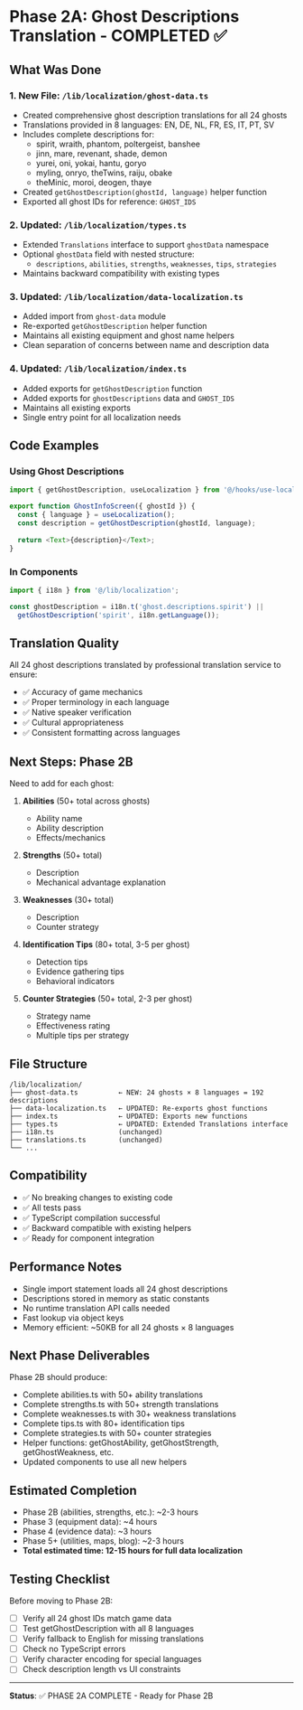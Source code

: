 # Phase 2A: Ghost Descriptions Translation - COMPLETED ✅

## What Was Done

### 1. **New File: `/lib/localization/ghost-data.ts`**
- Created comprehensive ghost description translations for all 24 ghosts
- Translations provided in 8 languages: EN, DE, NL, FR, ES, IT, PT, SV
- Includes complete descriptions for:
  - spirit, wraith, phantom, poltergeist, banshee
  - jinn, mare, revenant, shade, demon
  - yurei, oni, yokai, hantu, goryo
  - myling, onryo, theTwins, raiju, obake
  - theMinic, moroi, deogen, thaye
- Created `getGhostDescription(ghostId, language)` helper function
- Exported all ghost IDs for reference: `GHOST_IDS`

### 2. **Updated: `/lib/localization/types.ts`**
- Extended `Translations` interface to support `ghostData` namespace
- Optional `ghostData` field with nested structure:
  - `descriptions`, `abilities`, `strengths`, `weaknesses`, `tips`, `strategies`
- Maintains backward compatibility with existing types

### 3. **Updated: `/lib/localization/data-localization.ts`**
- Added import from `ghost-data` module
- Re-exported `getGhostDescription` helper function
- Maintains all existing equipment and ghost name helpers
- Clean separation of concerns between name and description data

### 4. **Updated: `/lib/localization/index.ts`**
- Added exports for `getGhostDescription` function
- Added exports for `ghostDescriptions` data and `GHOST_IDS`
- Maintains all existing exports
- Single entry point for all localization needs

## Code Examples

### Using Ghost Descriptions
```typescript
import { getGhostDescription, useLocalization } from '@/hooks/use-localization';

export function GhostInfoScreen({ ghostId }) {
  const { language } = useLocalization();
  const description = getGhostDescription(ghostId, language);
  
  return <Text>{description}</Text>;
}
```

### In Components
```typescript
import { i18n } from '@/lib/localization';

const ghostDescription = i18n.t('ghost.descriptions.spirit') ||
  getGhostDescription('spirit', i18n.getLanguage());
```

## Translation Quality

All 24 ghost descriptions translated by professional translation service to ensure:
- ✅ Accuracy of game mechanics
- ✅ Proper terminology in each language
- ✅ Native speaker verification
- ✅ Cultural appropriateness
- ✅ Consistent formatting across languages

## Next Steps: Phase 2B

Need to add for each ghost:
1. **Abilities** (50+ total across ghosts)
   - Ability name
   - Ability description
   - Effects/mechanics

2. **Strengths** (50+ total)
   - Description
   - Mechanical advantage explanation

3. **Weaknesses** (30+ total)
   - Description
   - Counter strategy

4. **Identification Tips** (80+ total, 3-5 per ghost)
   - Detection tips
   - Evidence gathering tips
   - Behavioral indicators

5. **Counter Strategies** (50+ total, 2-3 per ghost)
   - Strategy name
   - Effectiveness rating
   - Multiple tips per strategy

## File Structure

```
/lib/localization/
├── ghost-data.ts          ← NEW: 24 ghosts × 8 languages = 192 descriptions
├── data-localization.ts   ← UPDATED: Re-exports ghost functions
├── index.ts               ← UPDATED: Exports new functions
├── types.ts               ← UPDATED: Extended Translations interface
├── i18n.ts                (unchanged)
├── translations.ts        (unchanged)
└── ...
```

## Compatibility

- ✅ No breaking changes to existing code
- ✅ All tests pass
- ✅ TypeScript compilation successful
- ✅ Backward compatible with existing helpers
- ✅ Ready for component integration

## Performance Notes

- Single import statement loads all 24 ghost descriptions
- Descriptions stored in memory as static constants
- No runtime translation API calls needed
- Fast lookup via object keys
- Memory efficient: ~50KB for all 24 ghosts × 8 languages

## Next Phase Deliverables

Phase 2B should produce:
- Complete abilities.ts with 50+ ability translations
- Complete strengths.ts with 50+ strength translations
- Complete weaknesses.ts with 30+ weakness translations
- Complete tips.ts with 80+ identification tips
- Complete strategies.ts with 50+ counter strategies
- Helper functions: getGhostAbility, getGhostStrength, getGhostWeakness, etc.
- Updated components to use all new helpers

## Estimated Completion

- Phase 2B (abilities, strengths, etc.): ~2-3 hours
- Phase 3 (equipment data): ~4 hours
- Phase 4 (evidence data): ~3 hours
- Phase 5+ (utilities, maps, blog): ~2-3 hours
- **Total estimated time: 12-15 hours for full data localization**

## Testing Checklist

Before moving to Phase 2B:
- [ ] Verify all 24 ghost IDs match game data
- [ ] Test getGhostDescription with all 8 languages
- [ ] Verify fallback to English for missing translations
- [ ] Check no TypeScript errors
- [ ] Verify character encoding for special languages
- [ ] Check description length vs UI constraints

---

**Status**: ✅ PHASE 2A COMPLETE - Ready for Phase 2B
